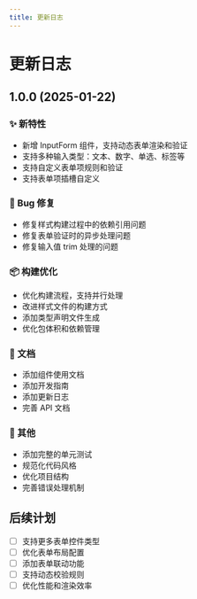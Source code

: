 ```yaml
---
title: 更新日志
---
```


# 更新日志

## 1.0.0 (2025-01-22)

### ✨ 新特性

-   新增 InputForm 组件，支持动态表单渲染和验证
-   支持多种输入类型：文本、数字、单选、标签等
-   支持自定义表单项规则和验证
-   支持表单项插槽自定义

### 🐛 Bug 修复

-   修复样式构建过程中的依赖引用问题
-   修复表单验证时的异步处理问题
-   修复输入值 trim 处理的问题

### 📦 构建优化

-   优化构建流程，支持并行处理
-   改进样式文件的构建方式
-   添加类型声明文件生成
-   优化包体积和依赖管理

### 📝 文档

-   添加组件使用文档
-   添加开发指南
-   添加更新日志
-   完善 API 文档

### 🔧 其他

-   添加完整的单元测试
-   规范化代码风格
-   优化项目结构
-   完善错误处理机制

## 后续计划

-   [ ] 支持更多表单控件类型
-   [ ] 优化表单布局配置
-   [ ] 添加表单联动功能
-   [ ] 支持动态校验规则
-   [ ] 优化性能和渲染效率
